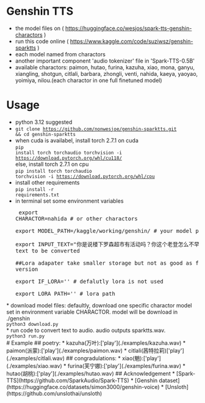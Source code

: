 # Genshin TTS
* the model files on ( https://huggingface.co/wesjos/spark-tts-genshin-charactors )
* run this code online ( https://www.kaggle.com/code/suziwsz/genshin-sparktts )
* each model named from charactors
* another important component 'audio tokenizer' file in 'Spark-TTS-0.5B'
* available charactors: paimon, hutao, furina, kazuha, xiao, mona, ganyu, xiangling, shotgun, citlali, barbara, zhongli, venti, nahida, kaeya, yaoyao, yoimiya, nilou.(each charactor in one full finetuned model)
# Usage
* python 3.12 suggested
* <code>git clone https://github.com/nonwesjoe/genshin-sparktts.git && cd genshin-sparktts</code>
* when cuda is availabel, install torch 2.7.1 on cuda  <br><code>pip install torch torchaudio torchvision -i https://download.pytorch.org/whl/cu118/</code>  
else, install torch 2.7.1 on cpu  <br><code>pip install torch torchaudio torchvision -i https://download.pytorch.org/whl/cpu</code>
* install other requirements  <br><code>pip install -r requirements.txt</code>
* in terminal set some environment variables  <pre>
export CHARACTOR=nahida                                         # or other charactors  
export MODEL_PATH=/kaggle/working/genshin/                      # your model path  
export INPUT_TEXT="你是说楼下罗森超市有活动吗？你这个老登怎么不早说！"  # text to be converted  
##Lora adapater take smaller storage but not as good as full finetuned version  
export IF_LORA=''                                               # defalutly lora is not used  
export LORA_PATH=''                                             # lora path
</pre>
* download model files: defaultly, download one specific charactor model set in environment variable CHARACTOR. model will be download in ./genshin  
<code>
python3 download.py
</code>
* run code to convert text to audio. audio outputs sparktts.wav.  
<code>
python3 run.py
</code>
# Example
## poetry:
* kazuha(万叶):['play'](./examples/kazuha.wav)
* paimon(派蒙):['play'](./examples/paimon.wav)
* citlali(茜特拉莉)['play'](./examples/citlali.wav)
## congradulations:
* xiao(魈):['play'](./examples/xiao.wav)
* furina(芙宁娜):['play'](./examples/furina.wav)
* hutao(胡桃):['play'](./examples/hutao.wav)
## Acknowledgement
* [Spark-TTS](https://github.com/SparkAudio/Spark-TTS)
* [Genshin dataset](https://huggingface.co/datasets/simon3000/genshin-voice)
* [Unsloth](https://github.com/unslothai/unsloth)